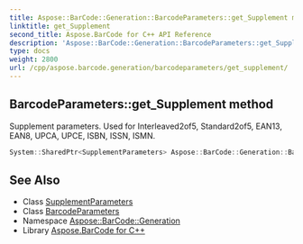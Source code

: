 ```yaml
---
title: Aspose::BarCode::Generation::BarcodeParameters::get_Supplement method
linktitle: get_Supplement
second_title: Aspose.BarCode for C++ API Reference
description: 'Aspose::BarCode::Generation::BarcodeParameters::get_Supplement method. Supplement parameters. Used for Interleaved2of5, Standard2of5, EAN13, EAN8, UPCA, UPCE, ISBN, ISSN, ISMN in C++.'
type: docs
weight: 2800
url: /cpp/aspose.barcode.generation/barcodeparameters/get_supplement/
---
```

## BarcodeParameters::get_Supplement method


Supplement parameters. Used for Interleaved2of5, Standard2of5, EAN13, EAN8, UPCA, UPCE, ISBN, ISSN, ISMN.

```cpp
System::SharedPtr<SupplementParameters> Aspose::BarCode::Generation::BarcodeParameters::get_Supplement() const
```

## See Also

* Class [SupplementParameters](../../supplementparameters/)
* Class [BarcodeParameters](../)
* Namespace [Aspose::BarCode::Generation](../../)
* Library [Aspose.BarCode for C++](../../../)
